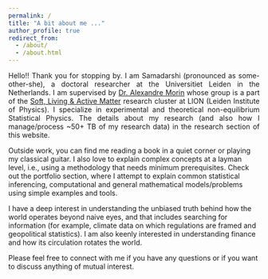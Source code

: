```yaml
---
permalink: /
title: "A bit about me ..."
author_profile: true
redirect_from: 
  - /about/
  - /about.html
---
```

<div style="text-align: justify"> 
Hello!! Thank you for stopping by. I am Samadarshi (pronounced as some-other-she), a  doctoral researcher at the Universitiet Leiden in the Netherlands. I am supervised by <a href = 'https://morinlab.com/'>Dr. Alexandre Morin</a> whose group is a part of the <a href = 'https://slam-leiden.nl/Slam/Main/'>Soft, Living & Active Matter</a> research cluster at LION (Leiden Institute of Physics). I specialize in experimental and theoretical non-equilibrium Statistical Physics. The details about my research (and also how I manage/process ~50+ TB of my research data) in the research section of this website. 
</div>

Outside work, you can find me reading a book in a quiet corner or playing my classical guitar. I also love to explain complex concepts at a layman level, i.e., using a methodology that needs minimum prerequisites. Check out the portfolio section, where I attempt to explain common statistical inferencing, computational and general mathematical models/problems using simple examples and tools.  

I have a deep interest in understanding the unbiased truth behind how the world operates beyond naive eyes, and that includes searching for information (for example, climate data on which regulations are framed and geopolitical statistics). I am also keenly interested in understanding finance and how its circulation rotates the world.

Please feel free to connect with me if you have any questions or if you want to discuss anything of mutual interest. 
